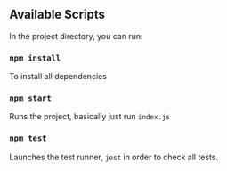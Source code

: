 ## Available Scripts

In the project directory, you can run:

### `npm install`

To install all dependencies

### `npm start`

Runs the project, basically just run `index.js`

### `npm test`

Launches the test runner, `jest` in order to check all tests.
